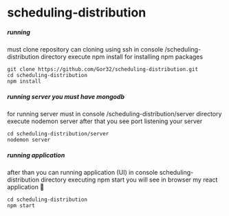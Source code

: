 # scheduling-distribution

##### running
must clone repository
can cloning using ssh 
in console /scheduling-distribution directory execute 
npm install for installing npm packages 
```
git clone https://github.com/Gor32/scheduling-distribution.git
cd scheduling-distribution
npm install
```

##### running server you must have mongodb
for running server must in console 
/scheduling-distribution/server directory execute nodemon server
after that you see port listening your server
```
cd scheduling-distribution/server
nodemon server
```

##### running application
after than you can running application (UI)
in console scheduling-distribution directory executing npm start
you will see in browser my react application :metal:  
```
cd scheduling-distribution
npm start
```


